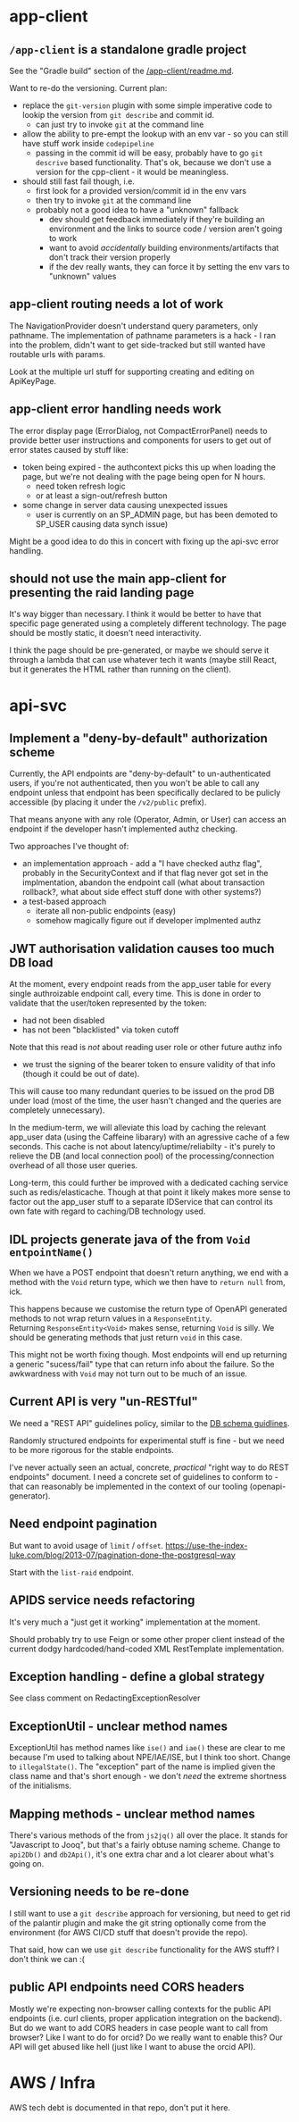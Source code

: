 # app-client

## `/app-client` is a standalone gradle project

See the "Gradle build" section of the 
[/app-client/readme.md](/app-client/readme.md).

Want to re-do the versioning.
Current plan:
* replace the `git-version` plugin with some simple imperative code to 
lookip the version from `git describe` and commit id.
  * can just try to invoke `git` at the command line
* allow the ability to pre-empt the lookup with an env var - so you can
still have stuff work inside `codepipeline`
  * passing in the commit id will be easy, probably have to go `git descrive`
  based functionality.  That's ok, because we don't use a version for the 
  cpp-client - it would be meaningless.
* should still fast fail though, i.e. 
  * first look for a provided version/commit id in the env vars
  * then try to invoke `git` at the command line
  * probably not a good idea to have a "unknown" fallback
    * dev should get feedback immediately if they're building an environment 
    and the links to source code / version aren't going to work
    * want to avoid _accidentally_ building environments/artifacts that don't
    track their version properly
    * if the dev really wants, they can force it by setting the env vars
      to "unknown" values

## app-client routing needs a lot of work

The NavigationProvider doesn't understand query parameters, only pathname.
The implementation of pathname parameters is a hack - I ran into the problem,
didn't want to get side-tracked but still wanted have routable urls with params.

Look at the multiple url stuff for supporting creating and editing on 
ApiKeyPage.


## app-client error handling needs work

The error display page (ErrorDialog, not CompactErrorPanel) needs to provide
better user instructions and components for users to get out of error states
caused by stuff like:
* token being expired - the authcontext picks this up when loading the page,
  but we're not dealing with the page being open for N hours.
  * need token refresh logic
  * or at least a sign-out/refresh button
* some change in server data causing unexpected issues
  * user is currently on an SP_ADMIN page, but has been demoted to SP_USER
causing data synch issue)

Might be a good idea to do this in concert with fixing up the api-svc error
handling.


## should not use the main app-client for presenting the raid landing page

It's way bigger than necessary.  I think it would be better to have that 
specific page generated using a completely different technology. 
The page should be mostly static, it doesn't need interactivity.

I think the page should be pre-generated, or maybe we should serve it through
a lambda that can use whatever tech it wants (maybe still React, but it 
generates the HTML rather than running on the client).


# api-svc

## Implement a "deny-by-default" authorization scheme

Currently, the API endpoints are "deny-by-default" to un-authenticated users,
if you're not authenticated, then you won't be able to call any endpoint unless
that endpoint has been specifically declared to be pulicly accessible (by 
placing it under the `/v2/public` prefix).

That means anyone with any role (Operator, Admin, or User) can access an 
endpoint if the developer hasn't implemented authz checking.

Two approaches I've thought of:
* an implementation approach - add a "I have checked authz flag", probably in 
  the SecurityContext and if that flag never got set in the implmentation, 
  abandon the endpoint call (what about transaction rollback?, what about 
  side effect stuff done with other systems?)
* a test-based approach 
  * iterate all non-public endpoints (easy)
  * somehow magically figure out if developer implmented authz  


## JWT authorisation validation causes too much DB load

At the moment, every endpoint reads from the app_user table for every 
single authroizable endpoint call, every time.  This is done in order
to validate that the user/token represented by the token:
* had not been disabled 
* has not been "blacklisted" via token cutoff

Note that this read is *not* about reading user role or other future authz info
- we trust the signing of the bearer token to ensure validity of that info
(though it could be out of date).

This will cause too many redundant queries to be issued on the prod DB under 
load (most of the time, the user hasn't changed and the queries are completely 
unnecessary).

In the medium-term, we will alleviate this load by caching the relevant 
app_user data (using the Caffeine libarary) with an agressive cache of a few 
seconds.  This cache is not about latency/uptime/reliabilty - it's purely to 
relieve the DB (and local connection pool) of the processing/connection 
overhead of all those user queries. 

Long-term, this could further be improved with a dedicated caching service
such as redis/elasticache.  Though at that point it likely makes more sense
to factor out the app_user stuff to a separate IDService that can control its
own fate with regard to caching/DB technology used.


## IDL projects generate java of the from `Void entpointName()`   

When we have a POST endpoint that doesn't return anything, we end with a method
with the `Void` return type, which we then have to `return null` from, ick.

This happens because we customise the return type of OpenAPI generated methods
to not wrap return values in a `ResponseEntity`.  
Returning `ResponseEntity<Void>` makes sense, returning `Void` is silly.
We should be generating methods that just return `void` in this case.

This might not be worth fixing though.  Most endpoints will end up returning a 
generic "sucess/fail" type that can return info about the failure. So the 
awkwardness with `Void` may not turn out to be much of an issue.


## Current API is very "un-RESTful"

We need a "REST API" guidelines policy, similar to the 
[DB schema guidlines](../api-svc/db/raido/doc/schema-guideline.md).

Randomly structured endpoints for experimental stuff is fine - but we need to 
be more rigorous for the stable endpoints.

I've never actually seen an actual, concrete, *practical* 
"right way to do REST endpoints" document. 
I need a concrete set of guidelines to conform to - that  can reasonably be 
implemented in the context of our tooling (openapi-generator).

## Need endpoint pagination

But want to avoid usage of `limit` / `offset`.
https://use-the-index-luke.com/blog/2013-07/pagination-done-the-postgresql-way

Start with the `list-raid` endpoint.


## APIDS service needs refactoring

It's very much a "just get it working" implementation at the moment.

Should probably try to use Feign or some other proper client instead of 
the current dodgy hardcoded/hand-coded XML RestTemplate implementation.


## Exception handling - define a global strategy

See class comment on RedactingExceptionResolver


## ExceptionUtil - unclear method names

ExceptionUtil has method names like `ise()` and `iae()` these are clear to 
me because I'm used to talking about NPE/IAE/ISE, but I think too short.
Change to `illegalState()`.  The "exception" part of the name is implied given
the class name and that's short enough - we don't _need_ the extreme shortness
of the initialisms.

## Mapping methods - unclear method names

There's various methods of the from `js2jq()` all over the place.
It stands for "Javascript to Jooq", but that's a fairly obtuse naming scheme.
Change to `api2Db()` and `db2Api()`, it's one extra char and a lot clearer
about what's going on.

## Versioning needs to be re-done

I still want to use a `git describe` approach for versioning, but need to
get rid of the palantir plugin and make the git string optionally come from
the environment (for AWS CI/CD stuff that doesn't provide the repo).

That said, how can we use `git describe` functionality for the AWS stuff?
I don't think we can :(


## public API endpoints need CORS headers

Mostly we're expecting non-browser calling contexts for the public API endpoints
(i.e. curl clients, proper application integration on the backend).
But do we want to add CORS headers in case people want to call from browser?
Like I want to do for orcid?
Do we really want to enable this?  Our API will get abused like hell (just like
I want to abuse the orcid API).


# AWS / Infra

AWS tech debt is documented in that repo, don't put it here.


